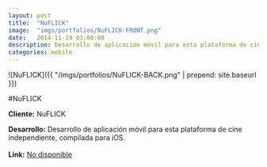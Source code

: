```yaml
---
layout:	post
title:	"NuFLICK"
image:	"imgs/portfolios/NuFLICK-FRONT.png"
date:   2014-11-19 03:00:00
description: Desarrollo de aplicación móvil para esta plataforma de cine independiente, compilada para iOS.
categories: mobile
---
```

![NuFLICK]({{ "/imgs/portfolios/NuFLICK-BACK.png" | prepend: site.baseurl }})

#NuFLICK

**Cliente:** NuFLICK

**Desarrollo:** Desarrollo de aplicación móvil para esta plataforma de cine independiente, compilada para iOS.
<br><br>
**Link:**
<a class="link" href="#" target="blank"> No disponible</a>